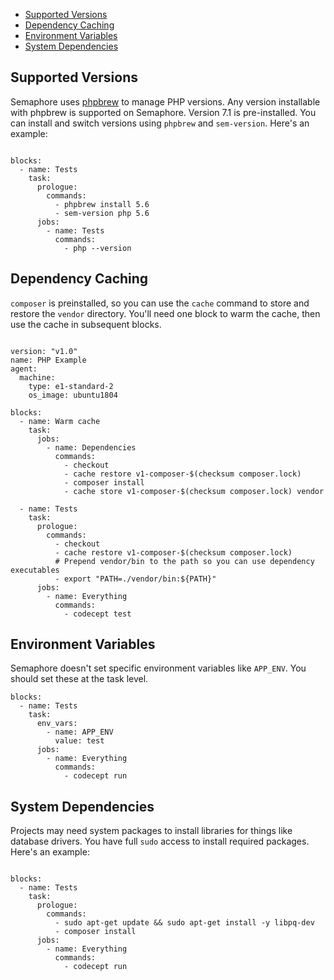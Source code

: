 * [Supported Versions](#supported-versions)
* [Dependency Caching](#dependency-caching)
* [Environment Variables](#environment-variables)
* [System Dependencies](#system-dependendices)

## Supported Versions

Semaphore uses [phpbrew](https://github.com/phpbrew/phpbrew) to manage
PHP versions. Any version installable with phpbrew is supported on
Semaphore. Version 7.1 is pre-installed. You can install and switch
versions using `phpbrew` and `sem-version`.  Here's an example:

<pre><code class="language-yaml">
blocks:
  - name: Tests
    task:
      prologue:
        commands:
          - phpbrew install 5.6
          - sem-version php 5.6
      jobs:
        - name: Tests
          commands:
            - php --version
</code></pre>

## Dependency Caching

`composer` is preinstalled, so you can use the `cache` command to
store and restore the `vendor` directory. You'll need one block to
warm the cache, then use the cache in subsequent blocks.

<pre><code class="language-yaml">
version: "v1.0"
name: PHP Example
agent:
  machine:
    type: e1-standard-2
    os_image: ubuntu1804

blocks:
  - name: Warm cache
    task:
      jobs:
        - name: Dependencies
          commands:
            - checkout
            - cache restore v1-composer-$(checksum composer.lock)
            - composer install
            - cache store v1-composer-$(checksum composer.lock) vendor

  - name: Tests
    task:
      prologue:
        commands:
          - checkout
          - cache restore v1-composer-$(checksum composer.lock)
          # Prepend vendor/bin to the path so you can use dependency executables
          - export "PATH=./vendor/bin:${PATH}"
      jobs:
        - name: Everything
          commands:
            - codecept test
</code></pre>

## Environment Variables

Semaphore doesn't set specific environment variables like `APP_ENV`.
You should set these at the task level.

<pre><code class="language-yaml">blocks:
  - name: Tests
    task:
      env_vars:
        - name: APP_ENV
          value: test
      jobs:
        - name: Everything
          commands:
            - codecept run
</code></pre>

## System Dependencies

Projects may need system packages to install libraries for things like
database drivers. You have full `sudo` access to install required
packages. Here's an example:

<pre><code class="language-yaml">
blocks:
  - name: Tests
    task:
      prologue:
        commands:
          - sudo apt-get update && sudo apt-get install -y libpq-dev
          - composer install
      jobs:
        - name: Everything
          commands:
            - codecept run
</code></pre>
